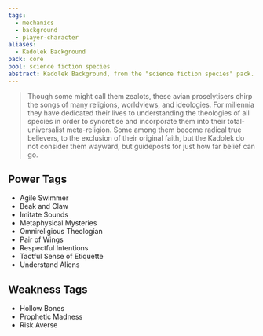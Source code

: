 ```yaml
---
tags:
  - mechanics
  - background
  - player-character
aliases:
  - Kadolek Background
pack: core
pool: science fiction species
abstract: Kadolek Background, from the "science fiction species" pack.
---
```

> Though some might call them zealots, these avian proselytisers chirp the songs of many religions, worldviews, and ideologies. For millennia they have dedicated their lives to understanding the theologies of all species in order to syncretise and incorporate them into their total-universalist meta-religion. Some among them become radical true believers, to the exclusion of their original faith, but the Kadolek do not consider them wayward, but guideposts for just how far belief can go. 

## Power Tags
- Agile Swimmer
- Beak and Claw
- Imitate Sounds
- Metaphysical Mysteries
- Omnireligious Theologian
- Pair of Wings
- Respectful Intentions
- Tactful Sense of Etiquette
- Understand Aliens

## Weakness Tags
- Hollow Bones
- Prophetic Madness
- Risk Averse

